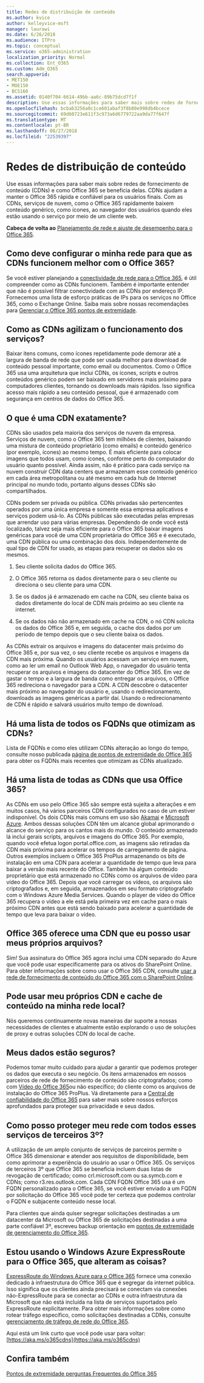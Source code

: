 ```yaml
---
title: Redes de distribuição de conteúdo
ms.author: kvice
author: kelleyvice-msft
manager: laurawi
ms.date: 6/26/2018
ms.audience: ITPro
ms.topic: conceptual
ms.service: o365-administration
localization_priority: Normal
ms.collection: Ent_O365
ms.custom: Adm_O365
search.appverid:
- MET150
- MOE150
- BCS160
ms.assetid: 0140f704-6614-49bb-aa6c-89b75dcd7f1f
description: Use essas informações para saber mais sobre redes de fornecimento de conteúdo (CDNs) e como Office 365 se beneficia delas. CDNs ajudam a manter o Office 365 rápida e confiável para os usuários finais. Com as CDNs, serviços de nuvem, como o Office 365 rapidamente baixem conteúdo genérico, como ícones, ao navegador dos usuários quando eles estão usando o serviço por meio de um cliente web.
ms.openlocfilehash: bcbab3256a0c1ce601abaf3f8b80e998db4bcece
ms.sourcegitcommit: 69d60723e611f3c973a6d6779722aa9da77f647f
ms.translationtype: MT
ms.contentlocale: pt-BR
ms.lasthandoff: 08/27/2018
ms.locfileid: "22539397"
---
```

# <a name="content-delivery-networks"></a>Redes de distribuição de conteúdo

Use essas informações para saber mais sobre redes de fornecimento de conteúdo (CDNs) e como Office 365 se beneficia delas. CDNs ajudam a manter o Office 365 rápida e confiável para os usuários finais. Com as CDNs, serviços de nuvem, como o Office 365 rapidamente baixem conteúdo genérico, como ícones, ao navegador dos usuários quando eles estão usando o serviço por meio de um cliente web.
  
 **Cabeça de volta ao** [Planejamento de rede e ajuste de desempenho para o Office 365](https://aka.ms/tune).
  
## <a name="how-should-i-set-up-my-network-so-that-cdns-work-best-with-office-365"></a>Como deve configurar o minha rede para que as CDNs funcionem melhor com o Office 365?

Se você estiver planejando a [conectividade de rede para o Office 365](network-connectivity.md), é útil compreender como as CDNs funcionem. Também é importante entender que não é possível filtrar conectividade com as CDNs por endereço IP. Fornecemos uma lista de esforço práticas de IPs para os serviços no Office 365, como o Exchange Online. Saiba mais sobre nossas recomendações para [Gerenciar o Office 365 pontos de extremidade](https://support.office.com/article/99cab9d4-ef59-4207-9f2b-3728eb46bf9a).
  
## <a name="how-do-cdns-make-services-work-faster"></a>Como as CDNs agilizam o funcionamento dos serviços?

Baixar itens comuns, como ícones repetidamente pode demorar até a largura de banda de rede que pode ser usada melhor para download de conteúdo pessoal importante, como email ou documentos. Como o Office 365 usa uma arquitetura que inclui CDNs, os ícones, scripts e outros conteúdos genérico podem ser baixado em servidores mais próximo para computadores clientes, tornando os downloads mais rápidos. Isso significa acesso mais rápido a seu conteúdo pessoal, que é armazenado com segurança em centros de dados do Office 365.
  
## <a name="what-exactly-is-a-cdn"></a>O que é uma CDN exatamente?

CDNs são usados pela maioria dos serviços de nuvem da empresa. Serviços de nuvem, como o Office 365 tem milhões de clientes, baixando uma mistura de conteúdo proprietário (como emails) e conteúdo genérico (por exemplo, ícones) ao mesmo tempo. É mais eficiente para colocar imagens que todos usam, como ícones, conforme perto do computador do usuário quanto possível. Ainda assim, não é prático para cada serviço na nuvem construir CDN data centers que armazenam esse conteúdo genérico em cada área metropolitana ou até mesmo em cada hub de Internet principal no mundo todo, portanto alguns desses CDNs são compartilhados.
  
CDNs podem ser privada ou pública. CDNs privadas são pertencentes operados por uma única empresa e somente essa empresa aplicativos e serviços podem usá-lo. As CDNs públicas são executadas pelas empresas que arrendar uso para várias empresas. Dependendo de onde você está localizado, talvez seja mais eficiente para o Office 365 baixar imagens genéricas para você de uma CDN proprietária do Office 365 e é executado, uma CDN pública ou uma combinação dos dois. Independentemente de qual tipo de CDN for usado, as etapas para recuperar os dados são os mesmos.
  
1. Seu cliente solicita dados do Office 365.

2. O Office 365 retorna os dados diretamente para o seu cliente ou direciona o seu cliente para uma CDN.

3. Se os dados já é armazenado em cache na CDN, seu cliente baixa os dados diretamente do local de CDN mais próximo ao seu cliente na internet.

4. Se os dados não não armazenado em cache na CDN, o nó CDN solicita os dados do Office 365 e, em seguida, o cache dos dados por um período de tempo depois que o seu cliente baixa os dados.

As CDNs extrair os arquivos e imagens do datacenter mais próximo do Office 365 e, por sua vez, o seu cliente recebe os arquivos e imagens da CDN mais próxima. Quando os usuários acessam um serviço em nuvem, como ao ler um email no Outlook Web App, o navegador do usuário tenta recuperar os arquivos e imagens do datacenter do Office 365. Em vez de gastar o tempo e a largura de banda como entregar os arquivos, o Office 365 redireciona o navegador para a CDN. A CDN descobre o datacenter mais próximo ao navegador do usuário e, usando o redirecionamento, downloads as imagens genéricas a partir daí. Usando o redirecionamento de CDN é rápido e salvará usuários muito tempo de download.
  
## <a name="is-there-a-list-of-all-the-fqdns-that-leverage-cdns"></a>Há uma lista de todos os FQDNs que otimizam as CDNs?

Lista de FQDNs e como eles utilizam CDNs alteração ao longo do tempo, consulte nosso publicada [página de pontos de extremidade do Office 365](https://go.microsoft.com/fwlink/p/?LinkID=293744) para obter os FQDNs mais recentes que otimizam as CDNs atualizado.
  
## <a name="is-there-a-list-of-all-the-cdns-that-office-365-uses"></a>Há uma lista de todas as CDNs que usa Office 365?

As CDNs em uso pelo Office 365 são sempre está sujeita a alterações e em muitos casos, há vários parceiros CDN configurados no caso de um estiver indisponível. Os dois CDNs mais comuns em uso são [Akamai](https://www.akamai.com/us/en/cdn.jsp) e [Microsoft Azure](https://azure.microsoft.com/documentation/services/cdn/). Ambos dessas soluções CDN têm um alcance global aprimorando o alcance do serviço para os cantos mais do mundo. O conteúdo armazenado lá inclui gerais scripts, arquivos e imagens do Office 365. Por exemplo, quando você efetua logon portal.office.com, as imagens são retiradas da CDN mais próxima para acelerar os tempos de carregamento de página. Outros exemplos incluem o Office 365 ProPlus armazenando os bits de instalação em uma CDN para acelerar a quantidade de tempo que leva para baixar a versão mais recente do Office. Também há algum conteúdo proprietário que está armazenado no CDNs como os arquivos de vídeo para vídeo do Office 365. Depois que você carregar os vídeos, os arquivos são criptografados e, em seguida, armazenados em seu formato criptografado com o Windows Azure Media Services. Quando o player de vídeo do Office 365 recupera o vídeo a ele está pela primeira vez em cache para o mais próximo CDN antes que está sendo baixado para acelerar a quantidade de tempo que leva para baixar o vídeo.
  
## <a name="does-office-365-offer-a-cdn-that-i-can-use-for-my-own-files"></a>Office 365 oferece uma CDN que eu posso usar meus próprios arquivos?

Sim! Sua assinatura do Office 365 agora inclui uma CDN separado do Azure que você pode usar especificamente para os ativos do SharePoint Online. Para obter informações sobre como usar o Office 365 CDN, consulte [usar a rede de fornecimento de conteúdo do Office 365 com o SharePoint Online](use-office-365-cdn-with-spo.md).
  
## <a name="can-i-use-my-own-cdn-and-cache-content-on-my-local-network"></a>Pode usar meu próprios CDN e cache de conteúdo na minha rede local?

Nós queremos continuamente novas maneiras dar suporte a nossas necessidades de clientes e atualmente estão explorando o uso de soluções de proxy e outras soluções CDN do local de cache.
  
## <a name="is-my-data-safe"></a>Meus dados estão seguros?

Podemos tomar muito cuidado para ajudar a garantir que podemos proteger os dados que executa o seu negócio. Os itens armazenados em nossos parceiros de rede de fornecimento de conteúdo são criptografados; como com [Vídeo do Office 365](https://support.office.com/article/2bed67a1-4052-49ff-a4ce-b7e6530eb98e)ou não específico; do cliente como os arquivos de instalação do Office 365 ProPlus. Vá diretamente para a [Central de confiabilidade do Office 365](https://go.microsoft.com/fwlink/p/?LinkId=397383) para saber mais sobre nossos esforços aprofundados para proteger sua privacidade e seus dados.
  
## <a name="how-can-i-secure-my-network-with-all-these-3rd-party-services"></a>Como posso proteger meu rede com todos esses serviços de terceiros 3º?

A utilização de um amplo conjunto de serviços de parceiros permite o Office 365 dimensionar e atender aos requisitos de disponibilidade, bem como aprimorar a experiência do usuário ao usar o Office 365. Os serviços de terceiros 3º que Office 365 se beneficia incluem duas listas de revogação de certificado; como crl.microsoft.com ou sa.symcb.com e CDNs; como r3.res.outlook.com. Cada CDN FQDN Office 365 usa é um FQDN personalizado para o Office 365, se você estiver enviado a um FQDN por solicitação do Office 365 você pode ter certeza que podemos controlar o FQDN e subjacente conteúdo nesse local.
  
Para clientes que ainda quiser segregar solicitações destinadas a um datacenter da Microsoft ou Office 365 de solicitações destinadas a uma parte confiável 3º, escreveu backup orientação em [pontos de extremidade de gerenciamento do Office 365](https://support.office.com/article/99cab9d4-ef59-4207-9f2b-3728eb46bf9a).
  
## <a name="im-using-azure-expressroute-for-office-365-does-that-change-things"></a>Estou usando o Windows Azure ExpressRoute para o Office 365, que alteram as coisas?

[ExpressRoute do Windows Azure para o Office 365](azure-expressroute.md) fornece uma conexão dedicado à infraestrutura do Office 365 que é segregar da internet pública. Isso significa que os clientes ainda precisará se conectam via conexões não-ExpressRoute para se conectar ao CDNs e outra infraestrutura da Microsoft que não está incluída na lista de serviços suportados pelo ExpressRoute explicitamente. Para obter mais informações sobre como rotear tráfego específico, como solicitações destinadas a CDNs, consulte [gerenciamento de tráfego de rede do Office 365](routing-with-expressroute.md).
  
Aqui está um link curto que você pode usar para voltar:[https://aka.ms/o365cdns](https://aka.ms/o365cdns)
  
## <a name="see-also"></a>Confira também

[Pontos de extremidade perguntas Frequentes do Office 365](https://support.office.com/article/d4088321-1c89-4b96-9c99-54c75cae2e6d)
